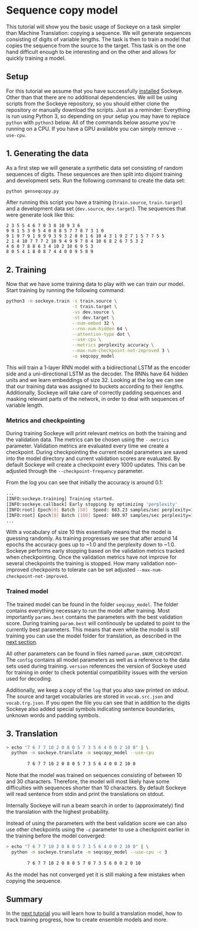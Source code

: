 # Sequence copy model
This tutorial will show you the basic usage of Sockeye on a task simpler than Machine Translation: copying a sequence.
We will generate sequences consisting of digits of variable lengths.
The task is then to train a model that copies the sequence from the source to the target.
This task is on the one hand difficult enough to be interesting and on the other and allows for quickly training a model.

## Setup
For this tutorial we assume that you have successfully [installed](../../README.md#installation) Sockeye.
Other than that there are no additional dependencies.
We will be using scripts from the Sockeye repository, so you should either clone the repository or manually download 
the scripts.
Just as a reminder: Everything is run using Python 3, so depending on your setup you may have to replace `python` with
`python3` below.
All of the commands below assume you're running on a CPU.
If you have a GPU available you can simply remove `--use-cpu`.

## 1. Generating the data
As a first step we will generate a synthetic data set consisting of random sequences of digits.
These sequences are then split into disjoint training and development sets.
Run the following command to create the data set:

```bash
python genseqcopy.py
```

After running this script you have a training (`train.source`, `train.target`) and a development data set
(`dev.source`, `dev.target`). The sequences that were generate look like this:

```
2 3 5 5 4 6 7 0 3 8 10 9 3 6
9 9 1 5 3 0 5 4 0 8 8 5 7 7 8 7 3 1 0
9 1 9 7 9 1 9 9 9 3 9 3 2 8 0 1 6 10 4 3 1 9 2 7 1 5 7 7 5 5
2 1 4 10 7 7 7 2 10 9 4 9 9 7 8 4 10 6 8 2 6 7 5 3 2
4 6 0 7 8 8 6 3 4 10 2 10 6 9 5 3
8 0 5 4 1 8 0 8 7 4 4 0 0 9 5 8 9
```

## 2. Training

Now that we have some training data to play with we can train our model. Start training by running
the following command:

```bash
python3 -m sockeye.train -s train.source \
                         -t train.target \
                         -vs dev.source \
                         -vt dev.target \
                         --num-embed 32 \
                         --rnn-num-hidden 64 \
                         --attention-type dot \
                         --use-cpu \
                         --metrics perplexity accuracy \
                         --max-num-checkpoint-not-improved 3 \
                         -o seqcopy_model
```

This will train a 1-layer RNN model with a bidirectional LSTM as the encoder side and a uni-directional LSTM
as the decoder.
The RNNs have 64 hidden units and we learn embeddings of size 32.
Looking at the log we can see that our training data was assigned to buckets according to their
lengths. Additionally, Sockeye will take care of correctly padding sequences and masking relevant parts of the network,
in order to deal with sequences of variable length.


### Metrics and checkpointing
During training Sockeye will print relevant metrics on both the training and the validation data.
The metrics can be chosen using the `--metrics` parameter.
Validation metrics are evaluated every time we create a checkpoint.
During checkpointing the current model parameters are saved into the model directory and current validation scores
are evaluated.
By default Sockeye will create a checkpoint every 1000 updates.
This can be adjusted through the `--checkpoint-frequency` parameter.

From the log you can see that initially the accuracy is around 0.1:
```bash
...
[INFO:sockeye.training] Training started.
[INFO:sockeye.callback] Early stopping by optimizing 'perplexity'
[INFO:root] Epoch[0] Batch [50]  Speed: 683.23 samples/sec perplexity=14.104128 accuracy=0.092011
[INFO:root] Epoch[0] Batch [100] Speed: 849.97 samples/sec perplexity=13.036482 accuracy=0.096760
...
```
With a vocabulary of size 10 this essentially means that the model is guessing randomly.
As training progresses we see that after around 14 epochs the accuracy goes up to ~1.0 and the perplexity down to ~1.0.
Sockeye performs early stopping based on the validation metrics tracked when checkpointing.
Once the validation metrics have not improve for several checkpoints the training is stopped.
How many validation non-improved checkpoints to tolerate can be set adjusted `--max-num-checkpoint-not-improved`.

### Trained model

The trained model can be found in the folder `seqcopy_model`.
The folder contains everything necessary to run the model after training.
Most importantly `params.best` contains the parameters with the best validation score.
During training `param.best` will continously be updated to point to the currently best parameters.
This means that even while the model is still training you can use the model folder for translation, as described in
the [next section](#3-translation).

All other parameters can be found in files named `param.$NUM_CHECKPOINT`.
The `config` contains all model parameters as well as a reference to the data sets used during training.
`version` references the version of Sockeye used for training in order to check potential compatibility issues with the
version used for decoding.

Additionally, we keep a copy of the `log` that you also saw printed on stdout.
The source and target vocabularies are stored in `vocab.src.json` and `vocab.trg.json`.
If you open the file you can see that in addition to the digits Sockeye also added special symbols indicating
sentence boundaries, unknown words and padding symbols.


## 3. Translation

```bash
> echo "7 6 7 7 10 2 0 8 0 5 7 3 5 6 4 0 0 2 10 0" | \
  python -m sockeye.translate -m seqcopy_model --use-cpu
  
        7 6 7 7 10 2 0 8 0 5 7 3 5 6 4 0 0 2 10 0

```

Note that the model was trained on sequences consisting of between 10 and 30 characters.
Therefore, the model will most likely have some difficulties with sequences shorter than 10 characters.
By default Sockeye will read sentence from stdin and print the translations on stdout.

Internally Sockeye will run a beam search in order to (approximately) find the translation  with the highest
probability.

Instead of using the parameters with the best validation score we can also use other checkpoints using the `-c`
parameter to use a checkpoint earlier in the training before the model converged:
```bash
> echo "7 6 7 7 10 2 0 8 0 5 7 3 5 6 4 0 0 2 10 0" | \
  python -m sockeye.translate -m seqcopy_model --use-cpu -c 3
  
        7 6 7 7 10 2 0 8 0 5 7 0 7 3 5 6 0 0 2 0 10
```
As the model has not converged yet it is still making a few mistakes when copying the sequence.


## Summary

In the [next tutorial](../wmt) you will learn how to build a translation model, how to track training progress, how to create
ensemble models and more.
